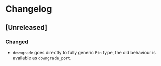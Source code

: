 # Changelog

## [Unreleased]
### Changed
- `downgrade` goes directly to fully generic `Pin` type, the old behaviour
  is available as `downgrade_port`.
